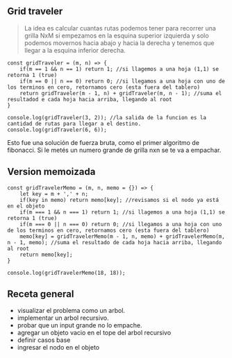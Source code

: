 

## Grid traveler

>La idea es calcular cuantas rutas podemos tener para recorrer una grilla NxM si empezamos en la esquina superior
>izquierda y solo podemos movernos hacia abajo y hacia la derecha y tenemos que llegar a la esquina inferior derecha.

>






```
const gridTraveler = (m, n) => {
    if(m == 1 && n == 1) return 1; //si llagemos a una hoja (1,1) se retorna 1 (true)
    if(m == 0 || n == 0) return 0; //si llegamos a una hoja con uno de los terminos en cero, retornamos cero (esta fuera del tablero)
    return gridTraveler(m - 1, n) + gridTraveler(m, n - 1); //suma el resultadod e cada hoja hacia arriba, llegando al root
}

console.log(gridTraveler(3, 2)); //la salida de la funcion es la cantidad de rutas para llegar a el destino. 
console.log(gridTraveler(6, 6));      
```



Esto fue una solución de fuerza bruta, como el primer algoritmo de fibonacci. Si le metés un numero grande de grilla nxn
se te va a empachar.


## Version memoizada

```
const gridTravelerMemo = (m, n, memo = {}) => {
    let key = m + ',' + n;
    if(key in memo) return memo[key]; //revisamos si el nodo ya está en el objeto
    if(m === 1 && n === 1) return 1; //si llagemos a una hoja (1,1) se retorna 1 (true)
    if(m === 0 || n === 0) return 0; //si llegamos a una hoja con uno de los terminos en cero, retornamos cero (esta fuera del tablero)
    memo[key] = gridTravelerMemo(m - 1, n, memo) + gridTravelerMemo(m, n - 1, memo); //suma el resultado de cada hoja hacia arriba, llegando al root
    return memo[key];
}

console.log(gridTravelerMemo(18, 18));

```

## Receta general

- visualizar el problema como un arbol.
- implementar un arbol recursivo.
- probar que un input grande no lo empache.
- agregar un objeto vacio en el tope del arbol recursivo
- definir casos base
- ingresar el nodo en el objeto


